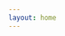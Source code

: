 ```yaml
---
layout: home
---
```


<script setup>
import HomePageTags from 'vitepress-sls-blog-tmpl/src/components/home/HomePageTags.vue'
import HomeHero from 'vitepress-sls-blog-tmpl/src/components/home/HomeHero.vue'
import UtilPageContent from 'vitepress-sls-blog-tmpl/src/components/UtilPageContent.vue'
import { useData } from 'vitepress'
import { data } from './loadPosts.data.js'
import { PROPS } from "../.vitepress/props.js";

const { theme, localeIndex } = useData()

const hero = {
  firstLine: "Eden Project blog",
  secondLine: "Anarchist communes",
  buttons: [
    {
      text: "Go to blog",
      href: "recent/1",
      primary: true,
    },
    {
      text: theme.value.t.links.wiki,
      href: `${PROPS.siteUrl}/${localeIndex.value}/${PROPS.docUrl}`,
      icon: theme.value.docIcon,
    },
    {
      text: theme.value.t.links.donate,
      href: `${PROPS.siteUrl}/${localeIndex.value}/${theme.value.donateUrl}`,
      icon: theme.value.donateIcon,
    },
  ],
}
</script>

<HomeHero v-bind="hero" />
<HomePageTags :header="theme.t.tags" :allData="data.posts" />

<!-- <UtilPageContent> -->
<!---->
<!-- ## header -->
<!---->
<!-- other text -->
<!---->
<!-- </UtilPageContent> -->
